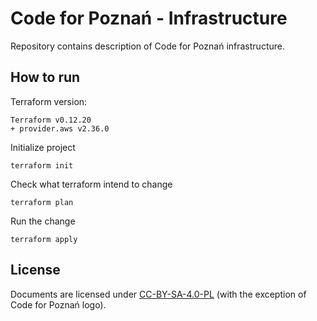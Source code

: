 # Code for Poznań - Infrastructure

Repository contains description of Code for Poznań infrastructure.

## How to run

Terraform version:
```
Terraform v0.12.20
+ provider.aws v2.36.0

```
Initialize project
```
terraform init
```
Check what terraform intend to change
```
terraform plan
```
Run the change
```
terraform apply
```

## License

Documents are licensed under [CC-BY-SA-4.0-PL](https://creativecommons.org/licenses/by-sa/4.0/deed.pl) (with the exception of Code for Poznań logo).
